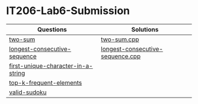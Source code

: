 
# IT206-Lab6-Submission

| Questions                                                                                            | Solutions   |
|------------------------------------------------------------------------------------------------------|-------------|
|[two-sum](https://leetcode.com/problems/two-sum)                                                      |[two-sum.cpp](https://github.com/nisargvekariya01/IT206-Lab6-Submission/blob/5e9ae8d2eab2ca7017c8ae8f831116fe99adf383/two-sum.cpp)|
|[longest-consecutive-sequence](https://leetcode.com/problems/longest-consecutive-sequence)            |[longest-consecutive-sequence.cpp](https://github.com/nisargvekariya01/IT206-Lab6-Submission/blob/40acc053dc3eebdf191acac60c3b7549ba4973a3/longest-consecutive-sequence.cpp)|
|[first-unique-character-in-a-string](https://leetcode.com/problems/first-unique-character-in-a-string)|             |
|[top-k-frequent-elements](https://leetcode.com/problems/top-k-frequent-elements)                      |             |
|[valid-sudoku](https://leetcode.com/problems/valid-sudoku)                                            |             |
